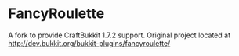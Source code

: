 FancyRoulette
=============

A fork to provide CraftBukkit 1.7.2 support.
Original project located at http://dev.bukkit.org/bukkit-plugins/fancyroulette/

